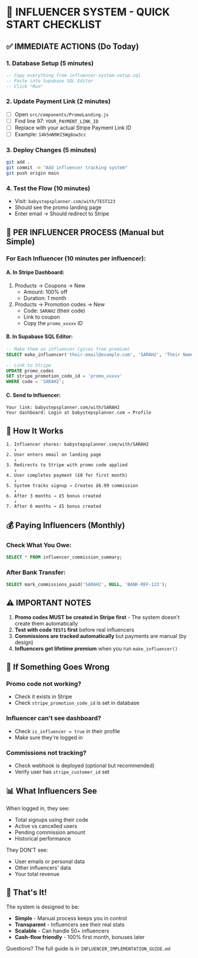 # 🚀 INFLUENCER SYSTEM - QUICK START CHECKLIST

## ✅ IMMEDIATE ACTIONS (Do Today)

### 1. Database Setup (5 minutes)
```sql
-- Copy everything from influencer-system-setup.sql
-- Paste into Supabase SQL Editor
-- Click "Run"
```

### 2. Update Payment Link (2 minutes)
- [ ] Open `src/components/PromoLanding.js`
- [ ] Find line 97: `YOUR_PAYMENT_LINK_ID`
- [ ] Replace with your actual Stripe Payment Link ID
- [ ] Example: `14k5mN9KI5Wg8ow3cc`

### 3. Deploy Changes (5 minutes)
```bash
git add .
git commit -m "Add influencer tracking system"
git push origin main
```

### 4. Test the Flow (10 minutes)
- Visit: `babystepsplanner.com/with/TEST123`
- Should see the promo landing page
- Enter email → Should redirect to Stripe

## 📝 PER INFLUENCER PROCESS (Manual but Simple)

### For Each Influencer (10 minutes per influencer):

#### A. In Stripe Dashboard:
1. Products → Coupons → New
   - Amount: 100% off
   - Duration: 1 month
2. Products → Promotion codes → New
   - Code: `SARAH2` (their code)
   - Link to coupon
   - Copy the `promo_xxxxx` ID

#### B. In Supabase SQL Editor:
```sql
-- Make them an influencer (gives free premium)
SELECT make_influencer('their-email@example.com', 'SARAH2', 'Their Name');

-- Link to Stripe
UPDATE promo_codes 
SET stripe_promotion_code_id = 'promo_xxxxx'
WHERE code = 'SARAH2';
```

#### C. Send to Influencer:
```
Your link: babystepsplanner.com/with/SARAH2
Your dashboard: Login at babystepsplanner.com → Profile
```

## 🎯 How It Works

```
1. Influencer shares: babystepsplanner.com/with/SARAH2
   ↓
2. User enters email on landing page
   ↓
3. Redirects to Stripe with promo code applied
   ↓
4. User completes payment (£0 for first month)
   ↓
5. System tracks signup → Creates £6.99 commission
   ↓
6. After 3 months → £5 bonus created
   ↓
7. After 6 months → £5 bonus created
```

## 💰 Paying Influencers (Monthly)

### Check What You Owe:
```sql
SELECT * FROM influencer_commission_summary;
```

### After Bank Transfer:
```sql
SELECT mark_commissions_paid('SARAH2', NULL, 'BANK-REF-123');
```

## ⚠️ IMPORTANT NOTES

1. **Promo codes MUST be created in Stripe first** - The system doesn't create them automatically
2. **Test with code `TEST1` first** before real influencers
3. **Commissions are tracked automatically** but payments are manual (by design)
4. **Influencers get lifetime premium** when you run `make_influencer()`

## 🔧 If Something Goes Wrong

### Promo code not working?
- Check it exists in Stripe
- Check `stripe_promotion_code_id` is set in database

### Influencer can't see dashboard?
- Check `is_influencer = true` in their profile
- Make sure they're logged in

### Commissions not tracking?
- Check webhook is deployed (optional but recommended)
- Verify user has `stripe_customer_id` set

## 📊 What Influencers See

When logged in, they see:
- Total signups using their code
- Active vs cancelled users  
- Pending commission amount
- Historical performance

They DON'T see:
- User emails or personal data
- Other influencers' data
- Your total revenue

## 🎉 That's It!

The system is designed to be:
- **Simple** - Manual process keeps you in control
- **Transparent** - Influencers see their real stats
- **Scalable** - Can handle 50+ influencers
- **Cash-flow friendly** - 100% first month, bonuses later

Questions? The full guide is in `INFLUENCER_IMPLEMENTATION_GUIDE.md`